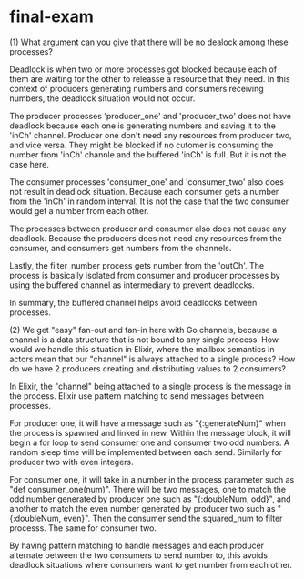 # final-exam

(1) What argument can you give that there will be no dealock among these processes?

Deadlock is when two or more processes got blocked because each of them are waiting for the other to releasse a resource that they need. In this context of producers generating numbers and consumers receiving numbers, the deadlock situation would not occur. 

The producer processes 'producer_one' and 'producer_two' does not have deadlock because each one is generating numbers and saving it to the 'inCh' channel. Producer one don't need any resources from producer two, and vice versa. They might be blocked if no cutomer is consuming the number from 'inCh' channle and the buffered 'inCh' is full. But it is not the case here. 

The consumer processes 'consumer_one' and 'consumer_two' also does not result in deadlock situation. Because each consumer gets a number from the 'inCh' in random interval. It is not the case that the two consumer would get a number from each other. 

The processes between producer and consumer also does not cause any deadlock. Because the producers does not need any resources from the consumer, and consumers get numbers from the channels.

Lastly, the filter_number process gets number from the 'outCh'. The process is basically isolated from consumer and producer processes by using the buffered channel as intermediary to prevent deadlocks. 

In summary, the buffered channel helps avoid deadlocks between processes.





(2) We get "easy" fan-out and fan-in here with Go channels, because a channel is a data structure that is not bound to any single process. How would we handle this situation in Elixir, where the mailbox semantics in actors mean that our "channel" is always attached to a single process? How do we have 2 producers creating and distributing values to 2 consumers?


In Elixir, the "channel" being attached to a single process is the message in the process. Elixir use pattern matching to send messages between processes. 

For producer one, it will have a message such as "{:generateNum}" when the process is spawned and linked in new. Within the message block, it will begin a for loop to send consumer one and consumer two odd numbers. A random sleep time will be implemented between each send. Similarly for producer two with even integers. 

For consumer one, it will take in a number in the process parameter such as "def consumer_one(num)". There will be two messages, one to match the odd number generated by producer one such as "{:doubleNum, odd}", and another to match the even number generated by producer two such as "{:doubleNum, even}". Then the consumer send the squared_num to filter processs. The same for consumer two.

By having pattern matching to handle messages and each producer alternate between the two consumers to send number to, this avoids deadlock situations where consumers want to get number from each other.
